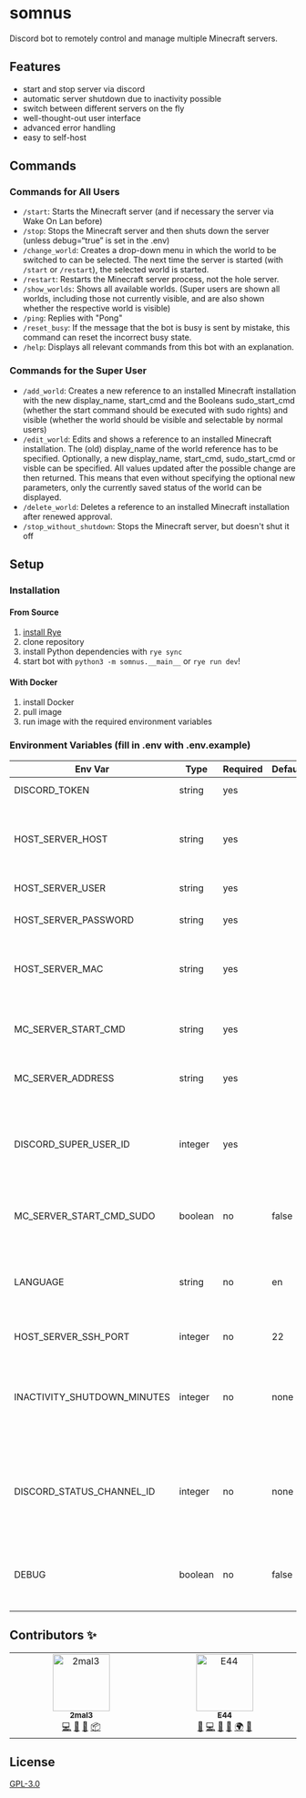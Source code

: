 # somnus

Discord bot to remotely control and manage multiple Minecraft servers.

## Features

- start and stop server via discord
- automatic server shutdown due to inactivity possible
- switch between different servers on the fly
- well-thought-out user interface
- advanced error handling
- easy to self-host

## Commands

### Commands for All Users

- `/start`: Starts the Minecraft server (and if necessary the server via Wake On Lan before)
- `/stop`: Stops the Minecraft server and then shuts down the server (unless debug=“true” is set in the .env)
- `/change_world`: Creates a drop-down menu in which the world to be switched to can be selected. The next time the server is started (with `/start` or `/restart`), the selected world is started.
- `/restart`: Restarts the Minecraft server process, not the hole server.
- `/show_worlds`: Shows all available worlds. (Super users are shown all worlds, including those not currently visible, and are also shown whether the respective world is visible)
- `/ping`: Replies with "Pong"
- `/reset_busy`: If the message that the bot is busy is sent by mistake, this command can reset the incorrect busy state.
- `/help`: Displays all relevant commands from this bot with an explanation.

### Commands for the Super User

- `/add_world`: Creates a new reference to an installed Minecraft installation with the new display_name, start_cmd and the Booleans sudo_start_cmd (whether the start command should be executed with sudo rights) and visible (whether the world should be visible and selectable by normal users)
- `/edit_world`: Edits and shows a reference to an installed Minecraft installation. The (old) display_name of the world reference has to be specified. Optionally, a new display_name, start_cmd, sudo_start_cmd or visble can be specified. All values updated after the possible change are then returned. This means that even without specifying the optional new parameters, only the currently saved status of the world can be displayed.
- `/delete_world`: Deletes a reference to an installed Minecraft installation after renewed approval.
- `/stop_without_shutdown`: Stops the Minecraft server, but doesn't shut it off

## Setup

### Installation

#### From Source

1. [install Rye](https://rye.astral.sh/guide/installation/)
2. clone repository
3. install Python dependencies with `rye sync`
4. start bot with `python3 -m somnus.__main__` or `rye run dev`!

#### With Docker

1. install Docker
2. pull image
3. run image with the required environment variables

### Environment Variables (fill in .env with .env.example)

| Env Var                     | Type    | Required | Default | Description                                                                                                           |
| --------------------------- | ------- | -------- | ------- | --------------------------------------------------------------------------------------------------------------------- |
| DISCORD_TOKEN               | string  | yes      |         | your discord bot token                                                                                                |
| HOST_SERVER_HOST            | string  | yes      |         | ip adress of your host server on which the Minecraft server process should be started                                 |
| HOST_SERVER_USER            | string  | yes      |         | username on host server                                                                                               |
| HOST_SERVER_PASSWORD        | string  | yes      |         | password for the user on host server                                                                                  |
| HOST_SERVER_MAC             | string  | yes      |         | mac adress of host server (only necessary if Wake On Lan is activated)                                                |
| MC_SERVER_START_CMD         | string  | yes      |         | start command for minecraft server (use absolute path if possible)                                                    |
| MC_SERVER_ADDRESS           | string  | yes      |         | minecraft server adress WITH PORT                                                                                     |
| DISCORD_SUPER_USER_ID       | integer | yes      |         | discord user id's separated with “;” from discord users who should have access to superuser commands                  |
| MC_SERVER_START_CMD_SUDO    | boolean | no       | false   | f the minecraft server should start with sudo rights                                                                  |
| LANGUAGE                    | string  | no       | en      | display language for the discord bot ("en" -> english, "de" -> deutsch/german are included)                           |
| HOST_SERVER_SSH_PORT        | integer | no       | 22      | sh port of the host server                                                                                            |
| INACTIVITY_SHUTDOWN_MINUTES | integer | no       | none    | time after which the server shuts down if nobody is online. Use "" so that the server doesn't shut down automatically |
| DISCORD_STATUS_CHANNEL_ID   | integer | no       | none    | discord channel id of the channel in which the automatic inactivity server shutdown message is sent                   |
| DEBUG                       | boolean | no       | false   | debug messages are displayed and server does not shut down if set to “true”                                           |

## Contributors ✨

<!-- ALL-CONTRIBUTORS-LIST:START - Do not remove or modify this section -->
<!-- prettier-ignore-start -->
<!-- markdownlint-disable -->
<table>
  <tbody>
    <tr>
      <td align="center" valign="top" width="14.28%"><a href="https://github.com/2mal3"><img src="https://avatars.githubusercontent.com/u/56305732?v=4?s=100" width="100px;" alt="2mal3"/><br /><sub><b>2mal3</b></sub></a><br /><a href="https://github.com/2mal3/somnus/commits?author=2mal3" title="Code">💻</a> <a href="https://github.com/2mal3/somnus/commits?author=2mal3" title="Documentation">📖</a> <a href="#ideas-2mal3" title="Ideas, Planning, & Feedback">🤔</a> <a href="#platform-2mal3" title="Packaging/porting to new platform">📦</a></td>
      <td align="center" valign="top" width="14.28%"><a href="https://github.com/programmer-44"><img src="https://avatars.githubusercontent.com/u/129310925?v=4?s=100" width="100px;" alt="E44"/><br /><sub><b>E44</b></sub></a><br /><a href="https://github.com/2mal3/somnus/issues?q=author%3Aprogrammer-44" title="Bug reports">🐛</a> <a href="https://github.com/2mal3/somnus/commits?author=programmer-44" title="Code">💻</a> <a href="https://github.com/2mal3/somnus/commits?author=programmer-44" title="Documentation">📖</a> <a href="#ideas-programmer-44" title="Ideas, Planning, & Feedback">🤔</a> <a href="#translation-programmer-44" title="Translation">🌍</a> <a href="#userTesting-programmer-44" title="User Testing">📓</a></td>
    </tr>
  </tbody>
</table>

<!-- markdownlint-restore -->
<!-- prettier-ignore-end -->

<!-- ALL-CONTRIBUTORS-LIST:END -->

## License

[GPL-3.0](/LICENSE.txt)
